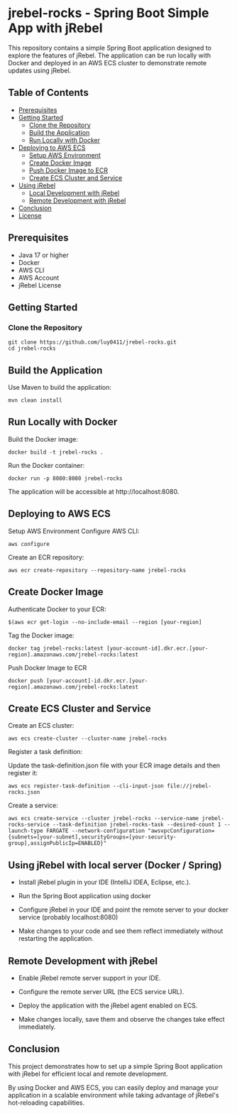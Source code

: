 # jrebel-rocks - Spring Boot Simple App with jRebel

This repository contains a simple Spring Boot application designed to explore the features of jRebel. The application can be run locally with Docker and deployed in an AWS ECS cluster to demonstrate remote updates using jRebel.

## Table of Contents

- [Prerequisites](#prerequisites)
- [Getting Started](#getting-started)
  - [Clone the Repository](#clone-the-repository)
  - [Build the Application](#build-the-application)
  - [Run Locally with Docker](#run-locally-with-docker)
- [Deploying to AWS ECS](#deploying-to-aws-ecs)
  - [Setup AWS Environment](#setup-aws-environment)
  - [Create Docker Image](#create-docker-image)
  - [Push Docker Image to ECR](#push-docker-image-to-ecr)
  - [Create ECS Cluster and Service](#create-ecs-cluster-and-service)
- [Using jRebel](#using-jrebel)
  - [Local Development with jRebel](#local-development-with-jrebel)
  - [Remote Development with jRebel](#remote-development-with-jrebel)
- [Conclusion](#conclusion)
- [License](#license)

## Prerequisites

- Java 17 or higher
- Docker
- AWS CLI
- AWS Account
- jRebel License

## Getting Started

### Clone the Repository

```
git clone https://github.com/luy0411/jrebel-rocks.git
cd jrebel-rocks
```

## Build the Application

Use Maven to build the application:

```
mvn clean install
```

## Run Locally with Docker
Build the Docker image:

```
docker build -t jrebel-rocks .
```

Run the Docker container:

```
docker run -p 8080:8080 jrebel-rocks
```

The application will be accessible at http://localhost:8080.

## Deploying to AWS ECS
Setup AWS Environment
Configure AWS CLI:

```
aws configure
```

Create an ECR repository:

```
aws ecr create-repository --repository-name jrebel-rocks
```

## Create Docker Image
Authenticate Docker to your ECR:

```
$(aws ecr get-login --no-include-email --region [your-region]
```

Tag the Docker image:

```
docker tag jrebel-rocks:latest [your-account-id].dkr.ecr.[your-region].amazonaws.com/jrebel-rocks:latest
```

Push Docker Image to ECR

```
docker push [your-account]-id.dkr.ecr.[your-region].amazonaws.com/jrebel-rocks:latest
```

## Create ECS Cluster and Service
Create an ECS cluster:

```
aws ecs create-cluster --cluster-name jrebel-rocks
```

Register a task definition:

Update the task-definition.json file with your ECR image details and then register it:

```
aws ecs register-task-definition --cli-input-json file://jrebel-rocks.json
```

Create a service:

```
aws ecs create-service --cluster jrebel-rocks --service-name jrebel-rocks-service --task-definition jrebel-rocks-task --desired-count 1 --launch-type FARGATE --network-configuration "awsvpcConfiguration={subnets=[your-subnet],securityGroups=[your-security-group],assignPublicIp=ENABLED}"
```

## Using jRebel with local server (Docker / Spring)

- Install jRebel plugin in your IDE (IntelliJ IDEA, Eclipse, etc.).

- Run the Spring Boot application using docker
  
- Configure jRebel in your IDE and point the remote server to your docker service (probably localhost:8080)

- Make changes to your code and see them reflect immediately without restarting the application.

## Remote Development with jRebel

 - Enable jRebel remote server support in your IDE.
   
 - Configure the remote server URL (the ECS service URL).
   
 - Deploy the application with the jRebel agent enabled on ECS.
   
 - Make changes locally, save them and observe the changes take effect immediately.

## Conclusion

This project demonstrates how to set up a simple Spring Boot application with jRebel for efficient local and remote development. 

By using Docker and AWS ECS, you can easily deploy and manage your application in a scalable environment while taking advantage of jRebel's hot-reloading capabilities.
